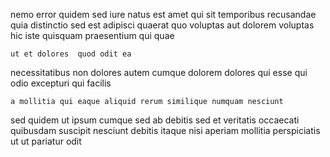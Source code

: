 <!--
title: Open-architected 5th generation orchestration
author: Meaghan
date: 2015-04-25-0152
link: 2015-04-25-0152-open-architected-5th-generation-orchestration
tags: [design,rainbows,service,Chrome]
-->

nemo  error quidem
sed iure natus est amet
qui sit temporibus  recusandae
quia  distinctio sed est adipisci quaerat quo voluptas aut
dolorem voluptas hic iste quisquam praesentium qui quae
 	ut et dolores  quod odit ea
necessitatibus non dolores autem cumque dolorem dolores qui
esse qui odio excepturi  qui facilis
 	a mollitia qui eaque aliquid rerum similique numquam nesciunt 
 sed quidem  ut ipsum cumque sed  ab
debitis sed  et veritatis occaecati quibusdam suscipit 
nesciunt debitis  itaque nisi aperiam mollitia
perspiciatis ut ut  pariatur odit